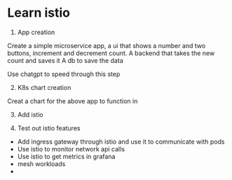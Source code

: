 # Learn istio

1. App creation

Create a simple microservice app, a ui that shows a number and two buttons, increment and decrement count.
A backend that takes the new count and saves it
A db to save the data

Use chatgpt to speed through this step

2. K8s chart creation

Creat a chart for the above app to function in

3. Add istio


4. Test out istio features
  - Add ingress gateway through istio and use it to communicate with pods
  - Use istio to monitor network api calls
  - Use istio to get metrics in grafana
  - mesh workloads
  - 



